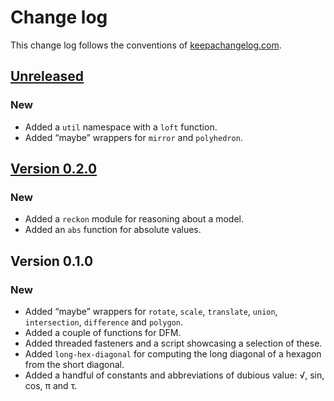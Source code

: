# Change log
This change log follows the conventions of [keepachangelog.com](http://keepachangelog.com/).

## [Unreleased]
### New
- Added a `util` namespace with a `loft` function.
- Added “maybe” wrappers for `mirror` and `polyhedron`.

## [Version 0.2.0]
### New
- Added a `reckon` module for reasoning about a model.
- Added an `abs` function for absolute values.

## Version 0.1.0
### New
- Added “maybe” wrappers for `rotate`, `scale`, `translate`, `union`,
  `intersection`, `difference` and `polygon`.
- Added a couple of functions for DFM.
- Added threaded fasteners and a script showcasing a selection of these.
- Added `long-hex-diagonal` for computing the long diagonal of a hexagon
  from the short diagonal.
- Added a handful of constants and abbreviations of dubious value:
  √, sin, cos, π and τ.

[Unreleased]: https://github.com/veikman/scad-tarmi/compare/v0.2.0...HEAD
[Version 0.2.0]: https://github.com/veikman/scad-tarmi/compare/v0.1.0...v0.2.0
